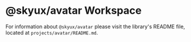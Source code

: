 # @skyux/avatar Workspace

For information about `@skyux/avatar` please visit the library's README file, located at `projects/avatar/README.md`.
